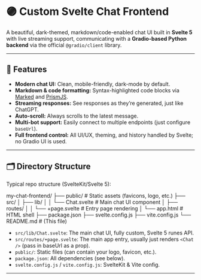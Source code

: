# 🟣 Custom Svelte Chat Frontend

A beautiful, dark-themed, markdown/code-enabled chat UI built in **Svelte 5** with live streaming support, communicating with a **Gradio-based Python backend** via the official `@gradio/client` library.

---

## 🌟 Features

- **Modern chat UI:** Clean, mobile-friendly, dark-mode by default.
- **Markdown & code formatting:** Syntax-highlighted code blocks via [Marked](https://github.com/markedjs/marked) and [PrismJS](https://prismjs.com/).
- **Streaming responses:** See responses as they’re generated, just like ChatGPT.
- **Auto-scroll:** Always scrolls to the latest message.
- **Multi-bot support:** Easily connect to multiple endpoints (just configure `baseUrl`).
- **Full frontend control:** All UI/UX, theming, and history handled by Svelte; no Gradio UI is used.

---

## 🗂️ Directory Structure

Typical repo structure (SvelteKit/Svelte 5):

my-chat-frontend/
├── public/ # Static assets (favicons, logo, etc.)
├── src/
│ ├── lib/
│ │ └── Chat.svelte # Main chat UI component
│ ├── routes/
│ │ └── +page.svelte # Entry page rendering <Chat />
│ └── app.html # HTML shell
├── package.json
├── svelte.config.js
├── vite.config.js
└── README.md # (This file)

- `src/lib/Chat.svelte`: The main chat UI, fully custom, Svelte 5 runes API.
- `src/routes/+page.svelte`: The main app entry, usually just renders `<Chat />` (pass in baseUrl as a prop).
- `public/`: Static files (can contain your logo, favicon, etc.).
- `package.json`: All dependencies (see below).
- `svelte.config.js` / `vite.config.js`: SvelteKit & Vite config.

---